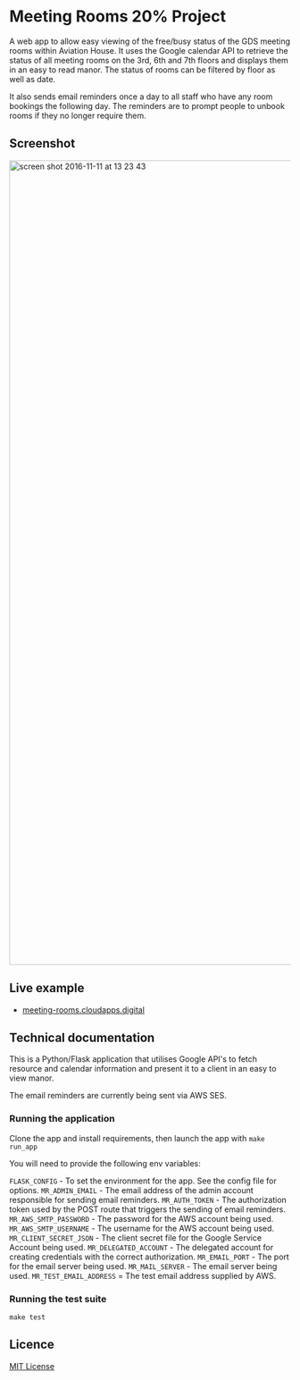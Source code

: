 # Meeting Rooms 20% Project

A web app to allow easy viewing of the free/busy status of the GDS meeting rooms within Aviation House. It uses the Google calendar API to retrieve the status of all meeting rooms on the 3rd, 6th and 7th floors and displays them in an easy to read manor. The status of rooms can be filtered by floor as well as date.

It also sends email reminders once a day to all staff who have any room bookings the following day. The reminders are to prompt people to unbook rooms if they no longer require them.

## Screenshot

<img width="1440" alt="screen shot 2016-11-11 at 13 23 43" src="https://cloud.githubusercontent.com/assets/13836290/20216431/725aba44-a812-11e6-991a-68db9cf8fec7.png">

## Live example

- [meeting-rooms.cloudapps.digital](https://meeting-rooms.cloudapps.digital)

## Technical documentation

This is a Python/Flask application that utilises Google API's to fetch resource and calendar information and present it to a client in an easy to view manor.

The email reminders are currently being sent via AWS SES.

### Running the application

Clone the app and install requirements, then launch the app with `make run_app`

You will need to provide the following env variables:

`FLASK_CONFIG` - To set the environment for the app. See the config file for options.
`MR_ADMIN_EMAIL` - The email address of the admin account responsible for sending email reminders.
`MR_AUTH_TOKEN` - The authorization token used by the POST route that triggers the sending of email reminders.
`MR_AWS_SMTP_PASSWORD` - The password for the AWS account being used.
`MR_AWS_SMTP_USERNAME` - The username for the AWS account being used.
`MR_CLIENT_SECRET_JSON` - The client secret file for the Google Service Account being used.
`MR_DELEGATED_ACCOUNT` - The delegated account for creating credentials with the correct authorization.
`MR_EMAIL_PORT` - The port for the email server being used.
`MR_MAIL_SERVER` - The email server being used.
`MR_TEST_EMAIL_ADDRESS` = The test email address supplied by AWS.

### Running the test suite

`make test`

## Licence

[MIT License](LICENCE)
